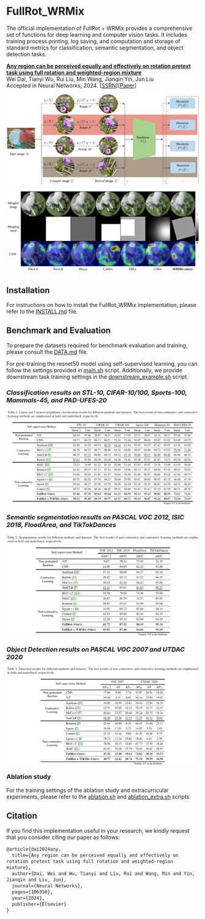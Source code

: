 # FullRot_WRMix
The official implementation of FullRot + WRMix provides a comprehensive set of functions for deep learning and computer vision tasks. It includes training process printing, log saving, and computation and storage of standard metrics for classification, semantic segmentation, and object detection tasks.

[**Any region can be perceived equally and effectively on rotation pretext task using full rotation and weighted-region mixture**](https://ieeexplore.ieee.org/document/10230242)  
Wei Dai, Tianyi Wu, Rui Liu, Min Wang, Jianqin Yin, Jun Liu        
Accepted in Neural Networks, 2024. [[SSRN](https://papers.ssrn.com/sol3/papers.cfm?abstract_id=4495231)][[Paper](https://www.sciencedirect.com/science/article/abs/pii/S0893608024002740?dgcid=rss_sd_all)]


![](./readme/framework.svg)

![](./readme/mixcam.svg)

## Installation

For instructions on how to install the FullRot_WRMix implementation, please refer to the [INSTALL.md](readme/INSTALL.md) file.

## Benchmark and Evaluation

To prepare the datasets required for benchmark evaluation and training, please consult the [DATA.md](readme/DATA.md) file. 

For pre-training the resnet50 model using self-supervised learning, you can follow the settings provided in [main.sh](shell/main.sh) script. Additionally, we provide downstream task training settings in the [downstream_example.sh](shell/downstream_example.sh) script.

### *Classification results on STL-10, CIFAR-10/100, Sports-100, Mammals-45, and PAD-UFES-20*  

<p align="left"> <img src=readme/classification.png align="center" width="1080px">

### *Semantic segmentation results on PASCAL VOC 2012, ISIC 2018, FloodArea, and TikTokDances*  

<p align="left"> <img src=readme/segmentation.png align="center" width="720px">

### *Object Detection results on PASCAL VOC 2007 and UTDAC 2020*  

<p align="left"> <img src=readme/detection.png align="center" width="720px">

### Ablation study
For the training settings of the ablation study and extracurricular experiments, please refer to the [ablation.sh](shell/ablation.sh) and [ablation_extra.sh](shell/ablation_extra.sh) scripts.

## Citation

If you find this implementation useful in your research, we kindly request that you consider citing our paper as follows:

    @article{dai2024any,
      title={Any region can be perceived equally and effectively on rotation pretext task using full rotation and weighted-region mixture},
      author={Dai, Wei and Wu, Tianyi and Liu, Rui and Wang, Min and Yin, Jianqin and Liu, Jun},
      journal={Neural Networks},
      pages={106350},
      year={2024},
      publisher={Elsevier}
    }
